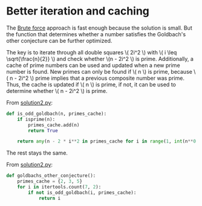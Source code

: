 # Better iteration and caching

The [Brute force](./solution1.md) approach is fast enough because the solution is small.
But the function that determines whether a number satisfies the Goldbach's other conjecture can be further optimized.

The key is to iterate through all double squares \\( 2i^2 \\) with \\( i \leq \sqrt{\frac{n}{2}} \\) and check whether \\(n - 2i^2 \\) is prime.
Additionally, a cache of prime numbers can be used and updated when a new prime number is found.
New primes can only be found if \\( n \\) is prime, because \\( n - 2i^2 \\) prime implies that a previous composite number was prime.
Thus, the cache is updated if \\( n \\) is prime, if not, it can be used to determine whether \\( n - 2i^2 \\) is prime.

From [solution2.py](https://github.com/TurtleSmoke/Project-Euler/blob/main/problems/problem_0046/solution2.py):

```python
def is_odd_goldbach(n, primes_cache):
    if isprime(n):
        primes_cache.add(n)
        return True

    return any(n - 2 * i**2 in primes_cache for i in range(1, int(n**0.5) + 1))
```

The rest stays the same.

From [solution2.py](https://github.com/TurtleSmoke/Project-Euler/blob/main/problems/problem_0046/solution2.py):

```python
def goldbachs_other_conjecture():
    primes_cache = {2, 3, 5}
    for i in itertools.count(7, 2):
        if not is_odd_goldbach(i, primes_cache):
            return i
```
